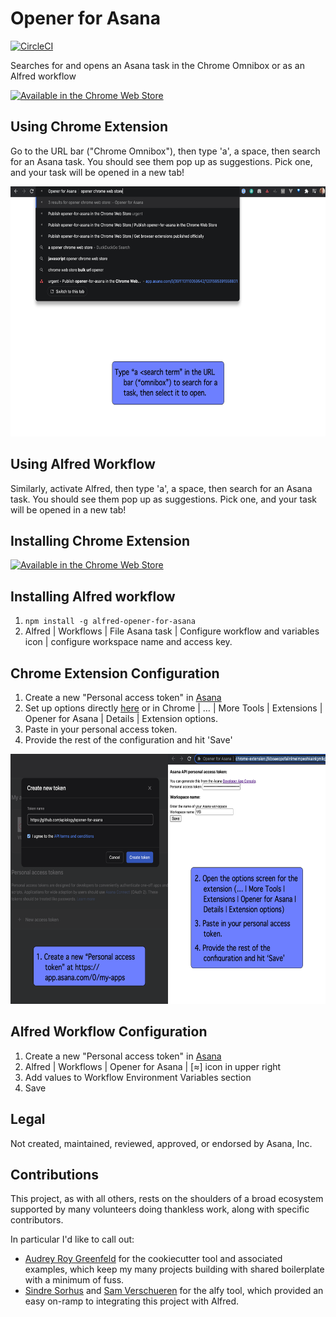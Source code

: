 # Opener for Asana

[![CircleCI](https://circleci.com/gh/apiology/opener-for-asana.svg?style=svg)](https://circleci.com/gh/apiology/opener-for-asana)

Searches for and opens an Asana task in the Chrome Omnibox or as an Alfred workflow

[![Available in the Chrome Web Store](https://storage.googleapis.com/web-dev-uploads/image/WlD8wC6g8khYWPJUsQceQkhXSlv1/tbyBjqi7Zu733AAKA5n4.png)](https://chrome.google.com/webstore/detail/opener-for-asana/aaljndcedpekcigodagpkfmkafncfdfb)

## Using Chrome Extension

Go to the URL bar ("Chrome Omnibox"), then type 'a', a space, then
search for an Asana task.  You should see them pop up as suggestions.
Pick one, and your task will be opened in a new tab!

<img src="./docs/screenshot-2.png" alt="screenshot showing chrome omnibar with the 'a' keyword being entered" height="400"/>

## Using Alfred Workflow

Similarly, activate Alfred, then type 'a', a space, then search for an
Asana task.  You should see them pop up as suggestions.  Pick one, and
your task will be opened in a new tab!

## Installing Chrome Extension

[![Available in the Chrome Web Store](https://storage.googleapis.com/web-dev-uploads/image/WlD8wC6g8khYWPJUsQceQkhXSlv1/tbyBjqi7Zu733AAKA5n4.png)](https://chrome.google.com/webstore/detail/opener-for-asana/aaljndcedpekcigodagpkfmkafncfdfb)

## Installing Alfred workflow

1. `npm install -g alfred-opener-for-asana`
2. Alfred | Workflows | File Asana task | Configure workflow and
   variables icon | configure workspace name and access key.

## Chrome Extension Configuration

1. Create a new "Personal access token" in
   [Asana](https://app.asana.com/0/my-apps)
1. Set up options directly
   [here](chrome-extension://aaljndcedpekcigodagpkfmkafncfdfb/options.html)
   or in Chrome | … | More Tools | Extensions | Opener for Asana |
   Details | Extension options.
1. Paste in your personal access token.
1. Provide the rest of the configuration and hit 'Save'

<img src="./docs/screenshot-1.png" alt="screenshot showing the above configuration steps in Asana and in Chrome" height="400"/>

## Alfred Workflow Configuration

1. Create a new "Personal access token" in
   [Asana](https://app.asana.com/0/my-apps)
1. Alfred | Workflows | Opener for Asana | [≈] icon in upper right
1. Add values to Workflow Environment Variables section
1. Save

## Legal

Not created, maintained, reviewed, approved, or endorsed by Asana, Inc.

## Contributions

This project, as with all others, rests on the shoulders of a broad
ecosystem supported by many volunteers doing thankless work, along
with specific contributors.

In particular I'd like to call out:

* [Audrey Roy Greenfeld](https://github.com/audreyfeldroy) for the
  cookiecutter tool and associated examples, which keep my many
  projects building with shared boilerplate with a minimum of fuss.
* [Sindre Sorhus](https://github.com/sindresorhus) and [Sam
  Verschueren](https://github.com/SamVerschueren) for the alfy tool,
  which provided an easy on-ramp to integrating this project with
  Alfred.
